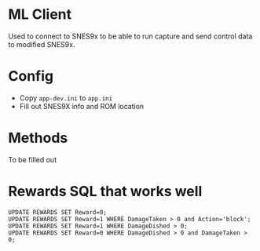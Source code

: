 # ML Client

Used to connect to SNES9x to be able to run capture and send control data to modified SNES9x.

# Config

* Copy `app-dev.ini` to `app.ini`
* Fill out SNES9X info and ROM location

# Methods

To be filled out

# Rewards SQL that works well
```
UPDATE REWARDS SET Reward=0;
UPDATE REWARDS SET Reward=1 WHERE DamageTaken > 0 and Action='block';
UPDATE REWARDS SET Reward=1 WHERE DamageDished > 0;
UPDATE REWARDS SET Reward=0 WHERE DamageDished > 0 and DamageTaken > 0;
```

